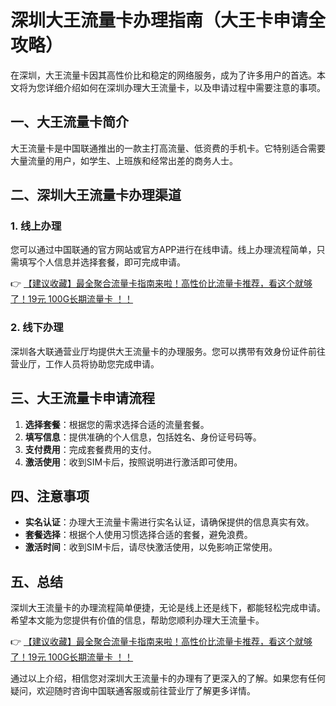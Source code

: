 # 深圳大王流量卡办理指南（大王卡申请全攻略）

在深圳，大王流量卡因其高性价比和稳定的网络服务，成为了许多用户的首选。本文将为您详细介绍如何在深圳办理大王流量卡，以及申请过程中需要注意的事项。

## 一、大王流量卡简介

大王流量卡是中国联通推出的一款主打高流量、低资费的手机卡。它特别适合需要大量流量的用户，如学生、上班族和经常出差的商务人士。

## 二、深圳大王流量卡办理渠道

### 1. 线上办理

您可以通过中国联通的官方网站或官方APP进行在线申请。线上办理流程简单，只需填写个人信息并选择套餐，即可完成申请。

👉 [【建议收藏】最全聚合流量卡指南来啦！高性价比流量卡推荐，看这个就够了！19元 100G长期流量卡 ！！](https://bit.ly/Liuliangka)

### 2. 线下办理

深圳各大联通营业厅均提供大王流量卡的办理服务。您可以携带有效身份证件前往营业厅，工作人员将协助您完成申请。

## 三、大王流量卡申请流程

1. **选择套餐**：根据您的需求选择合适的流量套餐。
2. **填写信息**：提供准确的个人信息，包括姓名、身份证号码等。
3. **支付费用**：完成套餐费用的支付。
4. **激活使用**：收到SIM卡后，按照说明进行激活即可使用。

## 四、注意事项

- **实名认证**：办理大王流量卡需进行实名认证，请确保提供的信息真实有效。
- **套餐选择**：根据个人使用习惯选择合适的套餐，避免浪费。
- **激活时间**：收到SIM卡后，请尽快激活使用，以免影响正常使用。

## 五、总结

深圳大王流量卡的办理流程简单便捷，无论是线上还是线下，都能轻松完成申请。希望本文能为您提供有价值的信息，帮助您顺利办理大王流量卡。

👉 [【建议收藏】最全聚合流量卡指南来啦！高性价比流量卡推荐，看这个就够了！19元 100G长期流量卡 ！！](https://bit.ly/Liuliangka)

通过以上介绍，相信您对深圳大王流量卡的办理有了更深入的了解。如果您有任何疑问，欢迎随时咨询中国联通客服或前往营业厅了解更多详情。